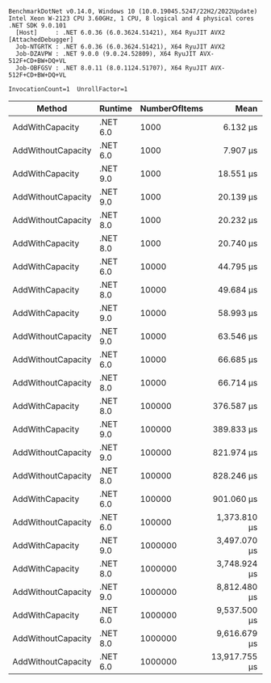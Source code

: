 ```

BenchmarkDotNet v0.14.0, Windows 10 (10.0.19045.5247/22H2/2022Update)
Intel Xeon W-2123 CPU 3.60GHz, 1 CPU, 8 logical and 4 physical cores
.NET SDK 9.0.101
  [Host]     : .NET 6.0.36 (6.0.3624.51421), X64 RyuJIT AVX2 [AttachedDebugger]
  Job-NTGRTK : .NET 6.0.36 (6.0.3624.51421), X64 RyuJIT AVX2
  Job-DZAVPW : .NET 9.0.0 (9.0.24.52809), X64 RyuJIT AVX-512F+CD+BW+DQ+VL
  Job-OBFGSV : .NET 8.0.11 (8.0.1124.51707), X64 RyuJIT AVX-512F+CD+BW+DQ+VL

InvocationCount=1  UnrollFactor=1  

```
| Method             | Runtime  | NumberOfItems | Mean          | Error       | StdDev        | Median        | Rank | Allocated  |
|------------------- |--------- |-------------- |--------------:|------------:|--------------:|--------------:|-----:|-----------:|
| AddWithCapacity    | .NET 6.0 | 1000          |      6.132 μs |   0.5692 μs |     1.6604 μs |      5.050 μs |    1 |      640 B |
| AddWithoutCapacity | .NET 6.0 | 1000          |      7.907 μs |   0.1609 μs |     0.3022 μs |      7.900 μs |    2 |    17208 B |
| AddWithCapacity    | .NET 9.0 | 1000          |     18.551 μs |   0.6065 μs |     1.6704 μs |     18.000 μs |    3 |      400 B |
| AddWithoutCapacity | .NET 9.0 | 1000          |     20.139 μs |   0.4478 μs |     1.2335 μs |     19.800 μs |    4 |    16968 B |
| AddWithoutCapacity | .NET 8.0 | 1000          |     20.232 μs |   0.4095 μs |     1.0931 μs |     20.050 μs |    4 |    16968 B |
| AddWithCapacity    | .NET 8.0 | 1000          |     20.740 μs |   1.6689 μs |     4.6524 μs |     18.600 μs |    4 |       64 B |
| AddWithCapacity    | .NET 6.0 | 10000         |     44.795 μs |   0.8955 μs |     1.9467 μs |     45.100 μs |    5 |      640 B |
| AddWithCapacity    | .NET 8.0 | 10000         |     49.684 μs |   0.9949 μs |     2.2658 μs |     49.300 μs |    6 |      400 B |
| AddWithCapacity    | .NET 9.0 | 10000         |     58.993 μs |   2.6738 μs |     7.4092 μs |     55.400 μs |    7 |       64 B |
| AddWithoutCapacity | .NET 9.0 | 10000         |     63.546 μs |   1.2545 μs |     1.6312 μs |     63.350 μs |    7 |   262536 B |
| AddWithoutCapacity | .NET 6.0 | 10000         |     66.685 μs |   1.3141 μs |     1.8422 μs |     65.700 μs |    7 |   263064 B |
| AddWithoutCapacity | .NET 8.0 | 10000         |     66.714 μs |   1.1323 μs |     1.0037 μs |     66.750 μs |    7 |   262536 B |
| AddWithCapacity    | .NET 8.0 | 100000        |    376.587 μs |   7.3942 μs |     9.6146 μs |    379.350 μs |    8 |      400 B |
| AddWithCapacity    | .NET 9.0 | 100000        |    389.833 μs |  22.3753 μs |    65.6229 μs |    400.500 μs |    8 |      400 B |
| AddWithoutCapacity | .NET 9.0 | 100000        |    821.974 μs | 106.0765 μs |   312.7689 μs |    795.950 μs |    9 |  2097568 B |
| AddWithoutCapacity | .NET 8.0 | 100000        |    828.246 μs | 103.2437 μs |   302.7960 μs |    801.400 μs |    9 |  2097568 B |
| AddWithCapacity    | .NET 6.0 | 100000        |    901.060 μs |  16.7750 μs |    25.1081 μs |    900.250 μs |    9 |      640 B |
| AddWithoutCapacity | .NET 6.0 | 100000        |  1,373.810 μs | 100.4396 μs |   296.1486 μs |  1,491.200 μs |   10 |  2098144 B |
| AddWithCapacity    | .NET 9.0 | 1000000       |  3,497.070 μs | 159.3967 μs |   462.4386 μs |  3,606.500 μs |   11 |       64 B |
| AddWithCapacity    | .NET 8.0 | 1000000       |  3,748.924 μs | 180.0189 μs |   516.5080 μs |  3,898.000 μs |   11 |      400 B |
| AddWithoutCapacity | .NET 9.0 | 1000000       |  8,812.480 μs | 505.0484 μs | 1,465.2370 μs |  8,422.600 μs |   12 | 16777704 B |
| AddWithCapacity    | .NET 6.0 | 1000000       |  9,537.500 μs | 183.9725 μs |   196.8485 μs |  9,471.850 μs |   12 |      640 B |
| AddWithoutCapacity | .NET 8.0 | 1000000       |  9,616.679 μs | 626.4614 μs | 1,847.1358 μs |  9,920.550 μs |   12 | 16778040 B |
| AddWithoutCapacity | .NET 6.0 | 1000000       | 13,917.755 μs | 901.0565 μs | 2,656.7856 μs | 14,623.200 μs |   13 | 16778280 B |

